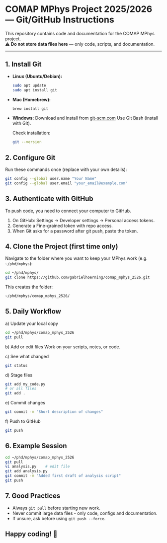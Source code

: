 # COMAP MPhys Project 2025/2026 — Git/GitHub Instructions

This repository contains code and documentation for the COMAP MPhys project.  
⚠️ **Do not store data files here** — only code, scripts, and documentation.

---

## 1. Install Git
- **Linux (Ubuntu/Debian):**
  ```bash
  sudo apt update
  sudo apt install git
  ```
- **Mac (Homebrew):**
  ```bash
  brew install git
  ```
- **Windows:**
  Download and install from [git-scm.com](git-scm.com)
  Use Git Bash (install with Git).

  Check installation:
  ```bash
  git --version
  ```

## 2. Configure Git
Run these commands once (replace with your own details):
  ```bash
  git config --global user.name "Your Name"
  git config --global user.email "your_email@example.com"
  ```

## 3. Authenticate with GitHub
To push code, you need to connect your computer to GitHub.

1. On GitHub: Settings → Developer settings → Personal access tokens.
2. Generate a Fine-grained token with repo access.
3. When Git asks for a password after git push, paste the token.

## 4. Clone the Project (first time only)
Navigate to the folder where you want to keep your MPhys work (e.g. `~/phd/mphys`):
```bash
cd ~/phd/mphys/
git clone https://github.com/gabrielhoerning/comap_mphys_2526.git
```

This creates the folder:
```bash
~/phd/mphys/comap_mphys_2526/
```

## 5. Daily Workflow
a) Update your local copy
```bash
cd ~/phd/mphys/comap_mphys_2526
git pull
```

b) Add or edit files
Work on your scripts, notes, or code.

c) See what changed
```bash
git status
```

d) Stage files
```bash
git add my_code.py
# or all files
git add .
```

e) Commit changes
```bash
git commit -m "Short description of changes"
```

f) Push to GitHub
```bash
git push
```

## 6. Example Session
```bash
cd ~/phd/mphys/comap_mphys_2526
git pull
vi analysis.py    # edit file
git add analysis.py
git commit -m "Added first draft of analysis script"
git push
```

## 7. Good Practices
- Always `git pull` before starting new work.
- Never commit large data files - only code, configs and documentation.
- If unsure, ask before using `git push --force`.

## Happy coding! 🚀
